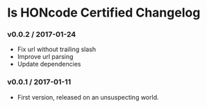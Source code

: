Is HONcode Certified Changelog
==============================

### v0.0.2 / 2017-01-24

  - Fix url without trailing slash
  - Improve url parsing
  - Update dependencies

### v0.0.1 / 2017-01-11

  - First version, released on an unsuspecting world.
